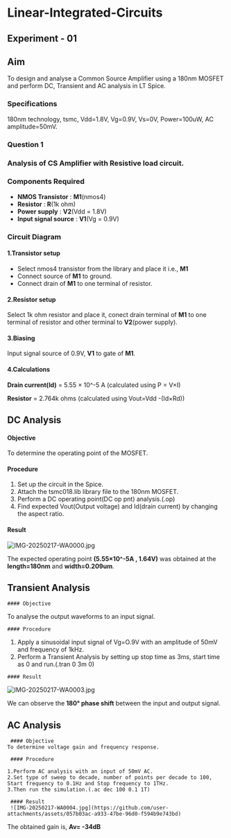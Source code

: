  # **Linear-Integrated-Circuits**
 
 ## **Experiment - 01**

 ## Aim
  To design and analyse a Common Source Amplifier using a 180nm MOSFET and perform DC, Transient and AC analysis in LT Spice.
 
 ### Specifications
  180nm technology, tsmc, Vdd=1.8V, Vg=0.9V, Vs=0V, Power=100uW, AC amplitude=50mV.

 ### Question 1
 ### Analysis of CS Amplifier with Resistive load circuit. 

 ### Components Required 

- **NMOS Transistor** : **M1**(nmos4) 
- **Resistor** : **R**(1k ohm) 
- **Power supply** : **V2**(Vdd = 1.8V) 
- **Input signal source** : **V1**(Vg = 0.9V) 

 ### Circuit Diagram 

 #### **1.Transistor setup**
  - Select nmos4 transistor from the library and place it i.e., **M1**
  - Connect source of **M1** to ground. 
  - Connect drain of **M1** to one terminal of resistor. 

 #### **2.Resistor setup**
   Select 1k ohm resistor and place it, conect drain terminal of **M1** to one terminal of resistor and other terminal to **V2**(power supply). 

 #### **3.Biasing**
   Input signal source of 0.9V, **V1** to gate of **M1**. 
 
 #### **4.Calculations**
   **Drain current(Id)** = 5.55 × 10^-5 A (calculated using P = V×I)

   **Resistor** = 2.764k ohms (calculated using Vout=Vdd -(Id×Rd))

## DC Analysis 

  #### Objective 
   To determine the operating point of the MOSFET.

  #### Procedure
           
   1. Set up the circuit in the Spice.
   2. Attach the tsmc018.lib library file to the 180nm MOSFET.
   3. Perform a DC operating point(DC op pnt) analysis.(.op)
   4. Find expected Vout(Output voltage) and Id(drain current) by changing the aspect ratio.

   #### Result
   ![IMG-20250217-WA0000.jpg](https://github.com/user-attachments/assets/a9f90c76-d5d6-41e0-84c6-fd06138fcf1f)   

         
   The expected operating point **(5.55×10^-5A , 1.64V)** was obtained at the **length=180nm** and **width=0.209um**. 

## Transient Analysis 

    #### Objective 
   To analyse the output waveforms to an input signal.

    #### Procedure 
      
   1. Apply a sinusoidal input signal of Vg=O.9V with an amplitude of 50mV and frequency of 1kHz.
   2. Perform a Transient Analysis by setting up stop time as 3ms, start time as 0 and run.(.tran 0 3m 0)

    #### Result
  ![IMG-20250217-WA0003.jpg](https://github.com/user-attachments/assets/3e84d5ee-e17d-4b66-93fc-695315c69d51)


   We can observe the **180° phase shift** between the input and output signal.

## AC Analysis 
  
     #### Objective 
    To determine voltage gain and frequency response.

     #### Procedure 

    1.Perform AC analysis with an input of 50mV AC.
    2.Set type of sweep to decade, number of points per decade to 100, Start frequency to 0.1Hz and Stop frequency to 1THz.
    3.Then run the simulation.(.ac dec 100 0.1 1T)

     #### Result 
     ![IMG-20250217-WA0004.jpg](https://github.com/user-attachments/assets/057b03ac-a933-47be-96d0-f594b9e743bd)


   The obtained gain is, **Av= -34dB**
 
 
    


  
         
      
    
   

  
 
 
